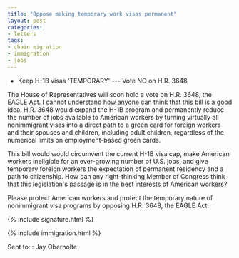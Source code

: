 ```yaml
---
title: "Oppose making temporary work visas permanent"
layout: post
categories:
- letters
tags:
- chain migration
- immigration
- jobs
---
```


- Keep H-1B visas 'TEMPORARY' --- Vote NO on H.R. 3648

The House of Representatives will soon hold a vote on H.R. 3648, the EAGLE Act. I cannot understand how anyone can think that this bill is a good idea. H.R. 3648 would expand the H-1B program and permanently reduce the number of jobs available to American workers by turning virtually all nonimmigrant visas into a direct path to a green card for foreign workers and their spouses and children, including adult children, regardless of the numerical limits on employment-based green cards.

This bill would would circumvent the current H-1B visa cap, make American workers ineligible for an ever-growing number of U.S. jobs, and give temporary foreign workers the expectation of permanent residency and a path to citizenship. How can any right-thinking Member of Congress think that this legislation's passage is in the best interests of American workers?

Please protect American workers and protect the temporary nature of nonimmigrant visa programs by opposing H.R. 3648, the EAGLE Act.

{% include signature.html %}

{% include immigration.html %}

Sent to:
: Jay Obernolte
